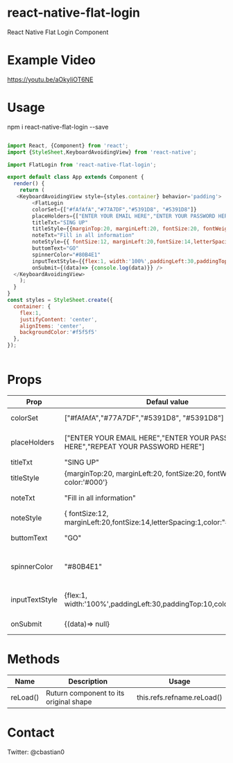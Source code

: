 # react-native-flat-login
React Native Flat Login Component

# Example Video
https://youtu.be/aOkyIiOT6NE

# Usage
npm i react-native-flat-login --save

```javascript

import React, {Component} from 'react';
import {StyleSheet,KeyboardAvoidingView} from 'react-native';

import FlatLogin from 'react-native-flat-login';

export default class App extends Component {
  render() {
    return (
   <KeyboardAvoidingView style={styles.container} behavior='padding'>
        <FlatLogin
        colorSet={["#fAfAfA","#77A7DF","#5391D8", "#5391D8"]}
        placeHolders={["ENTER YOUR EMAIL HERE","ENTER YOUR PASSWORD HERE","REPEAT YOUR PASSWORD HERE"]}
        titleTxt="SING UP"
        titleStyle={{marginTop:20, marginLeft:20, fontSize:20, fontWeight:'800', color:'#000'}}
        noteTxt="Fill in all information"
        noteStyle={{ fontSize:12, marginLeft:20,fontSize:14,letterSpacing:1,color:"#999"}}
        buttomText="GO"
        spinnerColor="#80B4E1"
        inputTextStyle={{flex:1, width:'100%',paddingLeft:30,paddingTop:10,color:'#80B4E1'}}
        onSubmit={(data)=> {console.log(data)}} />     
  </KeyboardAvoidingView>
    );
  }
}
const styles = StyleSheet.create({
  container: {
    flex:1,
    justifyContent: 'center',
    alignItems: 'center',
    backgroundColor:'#f5f5f5'
  },
});
 
 ```
 # Props
 | Prop|Defaul value|Type|Description|
 | ---      | ---       | ---      | ---       |
| colorSet|["#fAfAfA","#77A7DF","#5391D8", "#5391D8"]|Array|Set component colors|
| placeHolders|["ENTER YOUR EMAIL HERE","ENTER YOUR PASSWORD HERE","REPEAT YOUR PASSWORD HERE"]|Array|Define placeholder for each TextInput|
| titleTxt| "SING UP" |String|Tittle text|
| titleStyle|{marginTop:20, marginLeft:20, fontSize:20, fontWeight:'800', color:'#000'}|Object|Styles for title text|
| noteTxt|"Fill in all information"|Stirng|Note text next to Title text|
| noteStyle|{ fontSize:12, marginLeft:20,fontSize:14,letterSpacing:1,color:"#999"}|Object|Styles for note text|
| buttomText| "GO" |String|Text for Submit buttom|
| spinnerColor| "#80B4E1" |String|Define a color for an ActivityIndicator component|
| inputTextStyle|{flex:1, width:'100%',paddingLeft:30,paddingTop:10,color:'#80B4E1'}|Object|Styles for TextInput components|
| onSubmit| {(data)=> null} |Function| Submit buttom responder|

# Methods
| Name |Description| Usage |
| ---      | ---       | ---      | 
| reLoad() |Ruturn component to its original shape|this.refs.refname.reLoad()|



# Contact

Twitter: @cbastian0
